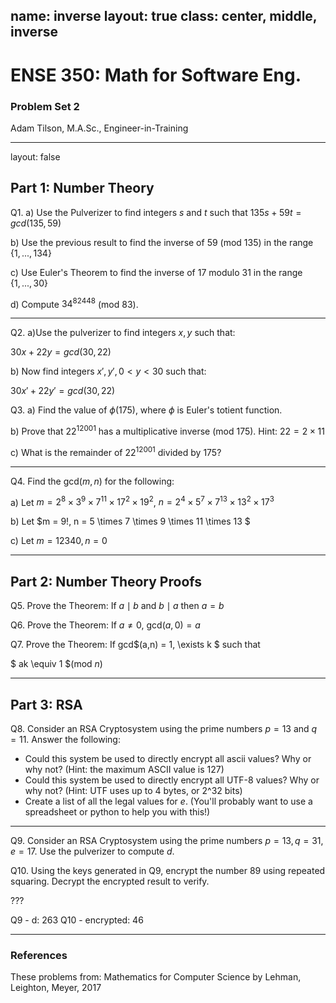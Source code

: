 name: inverse
layout: true
class: center, middle, inverse
---
# ENSE 350: Math for Software Eng.

### Problem Set 2

Adam Tilson, M.A.Sc., Engineer-in-Training

---
layout: false
## Part 1: Number Theory

Q1. a) Use the Pulverizer to find integers $s$ and $t$ such that $135s + 59t = gcd(135,59)$

b) Use the previous result to find the inverse of $59$ (mod $135$) in the range {$1, ..., 134$}

c) Use Euler's Theorem to find the inverse of $17$ modulo $31$ in the range {$1, ..., 30$}

d) Compute $34^{82448}$ (mod $83$).

---

Q2. a)Use the pulverizer to find integers $x,y$ such that:

$30x + 22y = gcd(30,22)$

b) Now find integers $x', y', 0 \lt y \lt 30$ such that:

$30x' + 22y' = gcd(30,22)$

Q3. a) Find the value of $\phi(175)$, where $\phi$ is Euler's totient function.

b) Prove that $22^{12001}$ has a multiplicative inverse (mod $175$). Hint: $22 = 2 \times 11$

c) What is the remainder of $22^{12001}$ divided by $175$?

---

Q4. Find the gcd($m,n$) for the following: 

a) Let $m = 2^8 \times 3^9 \times 7^{11} \times 17^2 \times 19^2$, $n = 2^4 \times 5^7 \times 7^{13} \times 13^2 \times 17^3$

b) Let $m = 9!, n = 5 \times 7 \times 9 \times 11 \times 13 $ 

c) Let $m = 12340, n = 0$

---
## Part 2: Number Theory Proofs

Q5. Prove the Theorem: If $a \mid b$ and $b \mid a$ then $a = b$

Q6. Prove the Theorem: If $a \neq 0$, gcd$(a,0) = a$ 

Q7. Prove the Theorem: If gcd$(a,n) = 1, \exists k $ such that

 $ ak \equiv 1 $(mod $n$) 

---

## Part 3: RSA

Q8. Consider an RSA Cryptosystem using the prime numbers $p = 13$ and $q = 11$. Answer the following:
- Could this system be used to directly encrypt all ascii values? Why or why not? (Hint: the maximum ASCII value is 127)
- Could this system be used to directly encrypt all UTF-8 values? Why or why not? (Hint: UTF uses up to 4 bytes, or 2^32 bits)
- Create a list of all the legal values for $e$. (You'll probably want to use a spreadsheet or python to help you with this!)

---
Q9. Consider an RSA Cryptosystem using the prime numbers $p = 13, q = 31, e=17$. Use the pulverizer to compute $d$.

Q10. Using the keys generated in Q9, encrypt the number $89$ using repeated squaring. Decrypt the encrypted result to verify.

???

Q9 - d: 263
Q10 - encrypted: 46

---

### References

These problems from:
Mathematics for Computer Science by Lehman, Leighton, Meyer, 2017
